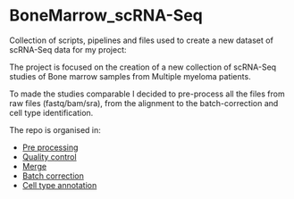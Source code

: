 # BoneMarrow_scRNA-Seq

Collection of scripts, pipelines and files used to create a new dataset of scRNA-Seq data for my project:

The project is focused on the creation of a new collection of scRNA-Seq studies of Bone marrow samples from Multiple myeloma patients.

To made the studies comparable I decided to pre-process all the files from raw files (fastq/bam/sra), from the alignment to the batch-correction and cell type identification.

The repo is organised in:
- [Pre processing](./Pre-process)
- [Quality control](./Quality-control)
- [Merge](./Merge-data/)
- [Batch correction](./Batch-correct/)
- [Cell type annotation](./Cell_type-Annotation/)

